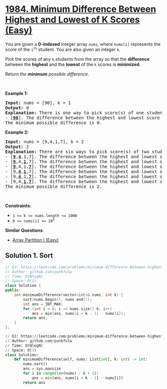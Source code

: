 # [1984. Minimum Difference Between Highest and Lowest of K Scores (Easy)](https://leetcode.com/problems/minimum-difference-between-highest-and-lowest-of-k-scores/)

<p>You are given a <strong>0-indexed</strong> integer array <code>nums</code>, where <code>nums[i]</code> represents the score of the <code>i<sup>th</sup></code> student. You are also given an integer <code>k</code>.</p>

<p>Pick the scores of any <code>k</code> students from the array so that the <strong>difference</strong> between the <strong>highest</strong> and the <strong>lowest</strong> of the <code>k</code> scores is <strong>minimized</strong>.</p>

<p>Return <em>the <strong>minimum</strong> possible difference</em>.</p>

<p>&nbsp;</p>
<p><strong>Example 1:</strong></p>

<pre><strong>Input:</strong> nums = [90], k = 1
<strong>Output:</strong> 0
<strong>Explanation:</strong> There is one way to pick score(s) of one student:
- [<strong><u>90</u></strong>]. The difference between the highest and lowest score is 90 - 90 = 0.
The minimum possible difference is 0.
</pre>

<p><strong>Example 2:</strong></p>

<pre><strong>Input:</strong> nums = [9,4,1,7], k = 2
<strong>Output:</strong> 2
<strong>Explanation:</strong> There are six ways to pick score(s) of two students:
- [<strong><u>9</u></strong>,<strong><u>4</u></strong>,1,7]. The difference between the highest and lowest score is 9 - 4 = 5.
- [<strong><u>9</u></strong>,4,<strong><u>1</u></strong>,7]. The difference between the highest and lowest score is 9 - 1 = 8.
- [<strong><u>9</u></strong>,4,1,<strong><u>7</u></strong>]. The difference between the highest and lowest score is 9 - 7 = 2.
- [9,<strong><u>4</u></strong>,<strong><u>1</u></strong>,7]. The difference between the highest and lowest score is 4 - 1 = 3.
- [9,<strong><u>4</u></strong>,1,<strong><u>7</u></strong>]. The difference between the highest and lowest score is 7 - 4 = 3.
- [9,4,<strong><u>1</u></strong>,<strong><u>7</u></strong>]. The difference between the highest and lowest score is 7 - 1 = 6.
The minimum possible difference is 2.</pre>

<p>&nbsp;</p>
<p><strong>Constraints:</strong></p>

<ul>
	<li><code>1 &lt;= k &lt;= nums.length &lt;= 1000</code></li>
	<li><code>0 &lt;= nums[i] &lt;= 10<sup>5</sup></code></li>
</ul>


**Similar Questions**:
* [Array Partition I (Easy)](https://leetcode.com/problems/array-partition-i/)

## Solution 1. Sort

```cpp
// OJ: https://leetcode.com/problems/minimum-difference-between-highest-and-lowest-of-k-scores/
// Author: github.com/punkfulw
// Time: O(NlogN)
// Space: O(1)
class Solution {
public:
    int minimumDifference(vector<int>& nums, int k) {
        sort(nums.begin(), nums.end());
        int ans = INT_MAX;
        for (int i = 0; i <= nums.size()-k; i++)
            ans = min(ans, nums[i + k - 1] - nums[i]);
        return ans;
    }
};
```


```python
// OJ: https://leetcode.com/problems/minimum-difference-between-highest-and-lowest-of-k-scores/
// Author: github.com/punkfulw
// Time: O(NlogN)
// Space: O(1)
class Solution:
    def minimumDifference(self, nums: List[int], k: int) -> int:
        nums.sort()
        ans = sys.maxsize
        for i in range(len(nums) - k + 1):
            ans = min(ans, nums[i + k - 1] - nums[i])
        return ans
```
